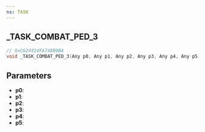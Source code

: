 ```yaml
---
ns: TASK
---
```

## _TASK_COMBAT_PED_3

```c
// 0xC624414FA748B9BA
void _TASK_COMBAT_PED_3(Any p0, Any p1, Any p2, Any p3, Any p4, Any p5);
```

## Parameters
* **p0**:
* **p1**:
* **p2**:
* **p3**:
* **p4**:
* **p5**:
